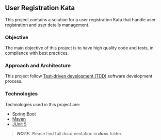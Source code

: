 ## User Registration Kata
This project contains a solution for a user registration Kata that handle user registration and user details management.

### Objective
The main objective of this project is to have high quality code and tests, in compliance with best practices.

### Approach and Architecture
This project follow [Test-driven development (TDD)](https://en.wikipedia.org/wiki/Test-driven_development) software development process.

### Technologies
Technologies used in this project are:
- [Spring Boot](https://spring.io/projects/spring-boot)
- [Maven](https://maven.apache.org/)
- [JUnit 5](https://junit.org/junit5/)

> **_NOTE:_**
Please find full documentation in **_docs_** folder.

